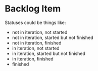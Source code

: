 # Backlog Item

Statuses could be things like:

- not in iteration, not started
- not in iteration, started but not finished
- not in iteration, finished
- in iteration, not started
- in iteration, started but not finished
- in iteration, finished
- finished
